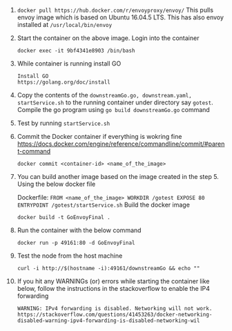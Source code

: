 1. `docker pull https://hub.docker.com/r/envoyproxy/envoy/`
   This pulls envoy image which is based on Ubuntu 16.04.5 LTS. This has also envoy installed at `/usr/local/bin/envoy`

2. Start the container on the above image. Login into the container
   ```
   docker exec -it 9bf4341e8903 /bin/bash
   ```

3. While container is running install GO 
   ```
   Install GO
   https://golang.org/doc/install
   ```

3. Copy the contents of the `downstreamGo.go, downstream.yaml, startService.sh` to the running container under 
   directory say `gotest`. Compile the go program using `go build downstreamGo.go` command

4. Test by running `startService.sh`

5. Commit the Docker container if everything is wokring fine
   https://docs.docker.com/engine/reference/commandline/commit/#parent-command
   ```
   docker commit <container-id> <name_of_the_image>
   ```

6. You can build another image based on the image created in the step 5. Using the below docker file

    Dockerfile:
        ```
        FROM <name_of_the_image>
        WORKDIR /gotest
        EXPOSE 80
        ENTRYPOINT /gotest/startService.sh
        ```
    Build the docker image 
    ```
    docker build -t GoEnvoyFinal .
    ```

7. Run the container with the below command
   ```
   docker run -p 49161:80 -d GoEnvoyFinal
   ```

8. Test the node from the host machine
   ```
   curl -i http://$(hostname -i):49161/downstreamGo && echo ""
   ```
9. If you hit any WARNINGs (or) errors while starting the container like below, follow the instructions in the stackoverflow to enable the IP4 forwarding
   
   ```
   WARNING: IPv4 forwarding is disabled. Networking will not work.
   https://stackoverflow.com/questions/41453263/docker-networking-disabled-warning-ipv4-forwarding-is-disabled-networking-wil
   ```

